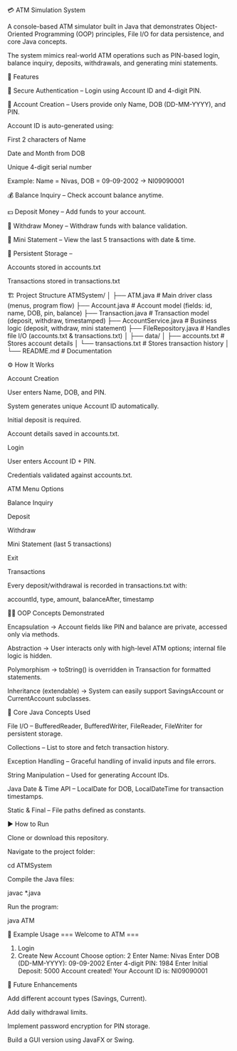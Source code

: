 💳 ATM Simulation System

A console-based ATM simulator built in Java that demonstrates Object-Oriented Programming (OOP) principles, File I/O for data persistence, and core Java concepts.

The system mimics real-world ATM operations such as PIN-based login, balance inquiry, deposits, withdrawals, and generating mini statements.

🚀 Features

🔑 Secure Authentication – Login using Account ID and 4-digit PIN.

🏦 Account Creation – Users provide only Name, DOB (DD-MM-YYYY), and PIN.

Account ID is auto-generated using:

First 2 characters of Name

Date and Month from DOB

Unique 4-digit serial number

Example: Name = Nivas, DOB = 09-09-2002 → NI09090001

💰 Balance Inquiry – Check account balance anytime.

💵 Deposit Money – Add funds to your account.

💸 Withdraw Money – Withdraw funds with balance validation.

📄 Mini Statement – View the last 5 transactions with date & time.

💾 Persistent Storage –

Accounts stored in accounts.txt

Transactions stored in transactions.txt

🏗️ Project Structure
ATMSystem/
│
├── ATM.java              # Main driver class (menus, program flow)
├── Account.java          # Account model (fields: id, name, DOB, pin, balance)
├── Transaction.java      # Transaction model (deposit, withdraw, timestamped)
├── AccountService.java   # Business logic (deposit, withdraw, mini statement)
├── FileRepository.java   # Handles file I/O (accounts.txt & transactions.txt)
│
├── data/
│   ├── accounts.txt      # Stores account details
│   └── transactions.txt  # Stores transaction history
│
└── README.md             # Documentation

⚙️ How It Works

Account Creation

User enters Name, DOB, and PIN.

System generates unique Account ID automatically.

Initial deposit is required.

Account details saved in accounts.txt.

Login

User enters Account ID + PIN.

Credentials validated against accounts.txt.

ATM Menu Options

Balance Inquiry

Deposit

Withdraw

Mini Statement (last 5 transactions)

Exit

Transactions

Every deposit/withdrawal is recorded in transactions.txt with:

accountId, type, amount, balanceAfter, timestamp

🧑‍💻 OOP Concepts Demonstrated

Encapsulation → Account fields like PIN and balance are private, accessed only via methods.

Abstraction → User interacts only with high-level ATM options; internal file logic is hidden.

Polymorphism → toString() is overridden in Transaction for formatted statements.

Inheritance (extendable) → System can easily support SavingsAccount or CurrentAccount subclasses.

📂 Core Java Concepts Used

File I/O – BufferedReader, BufferedWriter, FileReader, FileWriter for persistent storage.

Collections – List<Transaction> to store and fetch transaction history.

Exception Handling – Graceful handling of invalid inputs and file errors.

String Manipulation – Used for generating Account IDs.

Java Date & Time API – LocalDate for DOB, LocalDateTime for transaction timestamps.

Static & Final – File paths defined as constants.

▶️ How to Run

Clone or download this repository.

Navigate to the project folder:

cd ATMSystem


Compile the Java files:

javac *.java


Run the program:

java ATM

📝 Example Usage
=== Welcome to ATM ===
1. Login
2. Create New Account
Choose option: 2
Enter Name: Nivas
Enter DOB (DD-MM-YYYY): 09-09-2002
Enter 4-digit PIN: 1984
Enter Initial Deposit: 5000
Account created! Your Account ID is: NI09090001

🔮 Future Enhancements

Add different account types (Savings, Current).

Add daily withdrawal limits.

Implement password encryption for PIN storage.

Build a GUI version using JavaFX or Swing.
